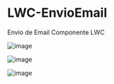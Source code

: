 # LWC-EnvioEmail

Envio de Email Componente LWC   


![image](https://github.com/milena-andrade/LWC-EnvioEmail/assets/81273891/6d5aa9f7-ee2c-4a18-89c0-192b439f5822)













![image](https://github.com/milena-andrade/LWC-EnvioEmail/assets/81273891/8675741a-36ec-4b74-b717-748a40b14045)







![image](https://github.com/milena-andrade/LWC-EnvioEmail/assets/81273891/bd5229d3-b88d-45c8-b180-673fbeb01ff4)


